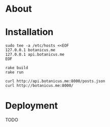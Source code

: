 # About

# Installation

```
sudo tee -a /etc/hosts <<EOF
127.0.0.1 botanicus.me
127.0.0.1 api.botanicus.me
EOF

rake build
rake run

curl http://api.botanicus.me:8000/posts.json
curl http://botanicus.me:8000/
```

# Deployment

TODO
